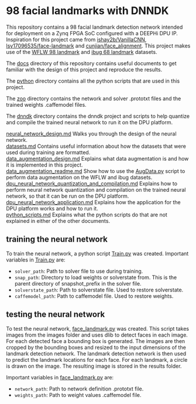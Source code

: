 # 98 facial landmarks with DNNDK
This repository contains a 98 facial landmark detection network intended for deployment on a Zynq FPGA SoC configured with a DEEPHi DPU IP. Inspiration for this project came from [ishay2b/VanillaCNN](https://github.com/ishay2b/VanillaCNN), [lsy17096535/face-landmark](https://github.com/lsy17096535/face-landmark) and [cunjian/face_alignment](https://github.com/cunjian/face_alignment). This project makes use of the [WFLW 98 landmark](https://wywu.github.io/projects/LAB/WFLW.html) and [ibug 68 landmark](https://ibug.doc.ic.ac.uk/resources/facial-point-annotations/) datasets.

The [docs](./docs) directory of this repository contains useful documents to get familiar with the design of this project and reproduce the results.

The [python](./python) directory contains all the python scripts that are used in this project.

The [zoo](./zoo) directory contains the network and solver .prototxt files and the trained weights .caffemodel files.

The [dnndk](./dnndk) directory contains the dnndk project and scripts to help quantize and compile the trained neural network to run it on the DPU platform.

[neural_network_design.md](./docs/neural_network_design.md) Walks you through the design of the neural network.<br/>
[datasets.md](./docs/datasets.md) Contains useful information about how the datasets that were used during training are formatted.<br/>
[data_augmentation_design.md](./docs/data_augmentation_design.md) Explains what data augmentation is and how it is implemented in this project.<br/>
[data_augmentation_readme.md](./docs/data_augmentation_readme.md) Show how to use the [AugData.py](./python/AugData.py) script to perform data augmentation on the WFLW and ibug datasets.<br/>
[dpu_neural_network_quantization_and_compilation.md](./docs/dpu_neural_network_quantization_and_compilation.md) Explains how to perform neural network quantization and compilation on the trained neural network, so that it can be run on the DPU platform.<br/>
[dpu_neural_network_application.md](./docs/dpu_neural_network_application.md) Explains how the application for the DPU platform works and how to run it.<br/>
[python_scripts.md](./docs/python_scripts.md) Explains what the python scripts do that are not explained in either of the other documents.

## training the neural network

To train the neural network, a python script [Train.py](./python/Train.py) was created. Important variables in [Train.py](./python/Train.py) are:

* `solver_path`: Path to solver file to use during training.
* `snap_path`: Directory to load weights or solverstate from. This is the parent directory of snapshot_prefix in the solver file.
* `solverstate_path`: Path to solverstate file. Used to restore solverstate.
* `caffemodel_path`: Path to caffemodel file. Used to restore weights.

## testing the neural network

To test the neural network, [face_landmark.py](./python/face_landmark.py) was created. This script takes images from the images folder and uses dlib to detect faces in each image. For each detected face a bounding box is generated. The images are then cropped by the bounding boxes and resized to the input dimensions of the landmark detection network. The landmark detection network is then used to predict the landmark locations for each face. For each landmark, a circle is drawn on the image. The resulting image is stored in the results folder.

Important variables in [face_landmark.py](./python/face_landmark.py) are:

* `network_path`: Path to network definition .prototxt file.
* `weights_path`: Path to weight values .caffemodel file.